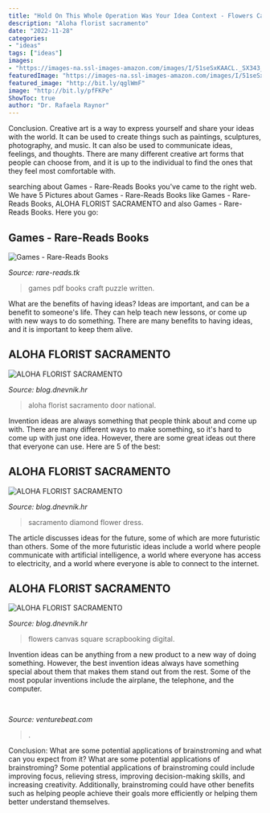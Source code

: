 ```yaml
---
title: "Hold On This Whole Operation Was Your Idea Context - Flowers Canvas Square Scrapbooking Digital"
description: "Aloha florist sacramento"
date: "2022-11-28"
categories:
- "ideas"
tags: ["ideas"]
images:
- "https://images-na.ssl-images-amazon.com/images/I/51seSxKAACL._SX343_BO1,204,203,200_.jpg"
featuredImage: "https://images-na.ssl-images-amazon.com/images/I/51seSxKAACL._SX343_BO1,204,203,200_.jpg"
featured_image: "http://bit.ly/qglWmF"
image: "http://bit.ly/pfFKPe"
ShowToc: true
author: "Dr. Rafaela Raynor"
---
```



Conclusion.
Creative art is a way to express yourself and share your ideas with the world. It can be used to create things such as paintings, sculptures, photography, and music. It can also be used to communicate ideas, feelings, and thoughts. There are many different creative art forms that people can choose from, and it is up to the individual to find the ones that they feel most comfortable with.

	

		
searching about Games - Rare-Reads Books you've came to the right web. We have 5 Pictures about Games - Rare-Reads Books like Games - Rare-Reads Books, ALOHA FLORIST SACRAMENTO and also Games - Rare-Reads Books. Here you go:
		
    
## Games - Rare-Reads Books

<img loading=lazy src="https://images-na.ssl-images-amazon.com/images/I/51seSxKAACL._SX343_BO1,204,203,200_.jpg" onerror="this.onerror=null;this.src='https://tse4.mm.bing.net/th?id=OIP.b59LVXyh9rrSwsBg-miJgwAAAA&amp;pid=15.1';" alt="Games - Rare-Reads Books">

_Source: rare-reads.tk_

>games pdf books craft puzzle written. 

	

What are the benefits of having ideas?
Ideas are important, and can be a benefit to someone's life. They can help teach new lessons, or come up with new ways to do something. There are many benefits to having ideas, and it is important to keep them alive.

    
## ALOHA FLORIST SACRAMENTO

<img loading=lazy src="http://bit.ly/qglWmF" onerror="this.onerror=null;this.src='https://tse3.mm.bing.net/th?id=OIP.V8pDtSJnTbbKjTk-NeOYrwHaFW&amp;pid=15.1';" alt="ALOHA FLORIST SACRAMENTO">

_Source: blog.dnevnik.hr_

>aloha florist sacramento door national. 

	

Invention ideas are always something that people think about and come up with. There are many different ways to make something, so it's hard to come up with just one idea. However, there are some great ideas out there that everyone can use. Here are 5 of the best: 

    
## ALOHA FLORIST SACRAMENTO

<img loading=lazy src="http://bit.ly/pfFKPe" onerror="this.onerror=null;this.src='https://tse1.mm.bing.net/th?id=OIP.liyNJ7kSz8C30BF2yUjzrgHaE7&amp;pid=15.1';" alt="ALOHA FLORIST SACRAMENTO">

_Source: blog.dnevnik.hr_

>sacramento diamond flower dress. 

	

The article discusses ideas for the future, some of which are more futuristic than others. Some of the more futuristic ideas include a world where people communicate with artificial intelligence, a world where everyone has access to electricity, and a world where everyone is able to connect to the internet.

    
## ALOHA FLORIST SACRAMENTO

<img loading=lazy src="http://bit.ly/qDnPR4" onerror="this.onerror=null;this.src='https://tse2.mm.bing.net/th?id=OIP.gDbNmunYa9CTHWE5L1ujyQHaFj&amp;pid=15.1';" alt="ALOHA FLORIST SACRAMENTO">

_Source: blog.dnevnik.hr_

>flowers canvas square scrapbooking digital. 

	

Invention ideas can be anything from a new product to a new way of doing something. However, the best invention ideas always have something special about them that makes them stand out from the rest. Some of the most popular inventions include the airplane, the telephone, and the computer.

    
## 

<img loading=lazy src="https://venturebeat.com/wp-content/uploads/2018/07/180718-ai-made-paintings-03.jpg?w=446" onerror="this.onerror=null;this.src='https://tse1.mm.bing.net/th?id=OIP.tqW6Y9juoF87Raj7ZMcLkwAAAA&amp;pid=15.1';" alt="">

_Source: venturebeat.com_

>. 

	

Conclusion: What are some potential applications of brainstroming and what can you expect from it?
What are some potential applications of brainstroming?
Some potential applications of brainstroming could include improving focus, relieving stress, improving decision-making skills, and increasing creativity. Additionally, brainstroming could have other benefits such as helping people achieve their goals more efficiently or helping them better understand themselves.

